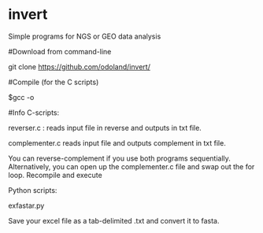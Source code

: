 # invert

Simple programs for NGS or GEO data analysis

#Download from command-line

git clone https://github.com/odoland/invert/

#Compile (for the C scripts)

$gcc -o

#Info
C-scripts:

reverser.c :
  reads input file in reverse and outputs in txt file. 

complementer.c
  reads input file and outputs complement in txt file.
  
You can reverse-complement if you use both programs sequentially.
Alternatively, you can open up the complementer.c file and swap out the for loop. Recompile and execute

Python scripts:

exfastar.py

Save your excel file as a tab-delimited .txt and convert it to fasta.


